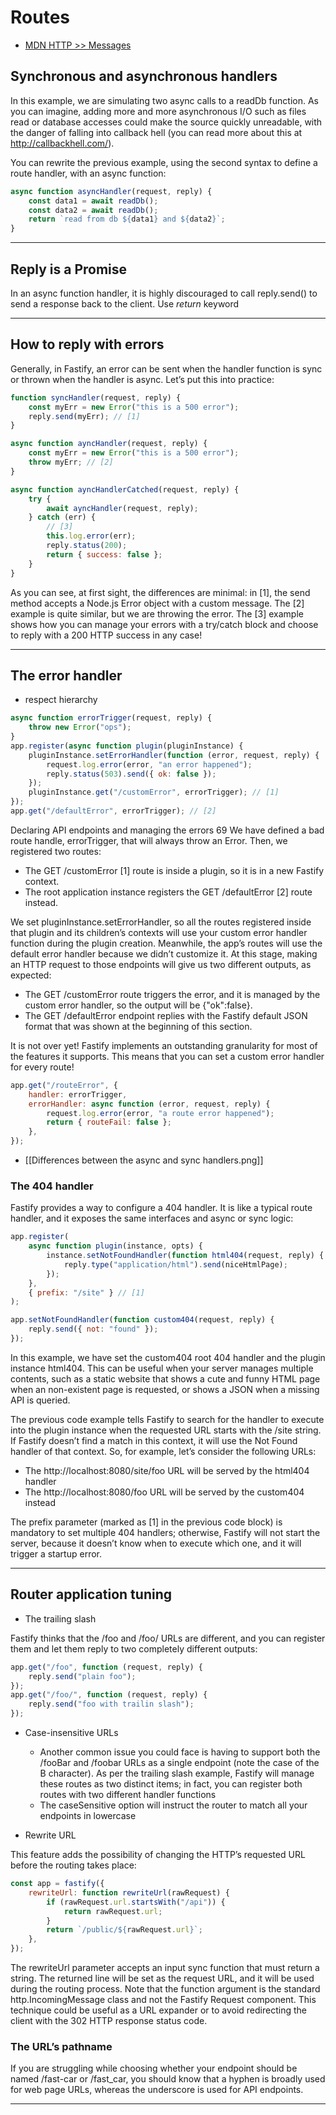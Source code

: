 # Routes

- [MDN HTTP >> Messages](https://developer.mozilla.org/en-US/docs/Web/HTTP/Messages.)

## Synchronous and asynchronous handlers

In this example, we are simulating two async calls to a readDb function. As you can imagine, adding more and more asynchronous I/O such as files read or database accesses could make the source quickly unreadable, with the danger of falling into callback hell (you can read more about this at http://callbackhell.com/).

You can rewrite the previous example, using the second syntax to define a route handler, with an async function:

```js
async function asyncHandler(request, reply) {
	const data1 = await readDb();
	const data2 = await readDb();
	return `read from db ${data1} and ${data2}`;
}
```

---

## Reply is a Promise

In an async function handler, it is highly discouraged to call reply.send() to send a response back to the client. Use _return_ keyword

---

## How to reply with errors

Generally, in Fastify, an error can be sent when the handler function is sync or thrown when the handler is async. Let’s put this into practice:

```js
function syncHandler(request, reply) {
	const myErr = new Error("this is a 500 error");
	reply.send(myErr); // [1]
}

async function ayncHandler(request, reply) {
	const myErr = new Error("this is a 500 error");
	throw myErr; // [2]
}

async function ayncHandlerCatched(request, reply) {
	try {
		await ayncHandler(request, reply);
	} catch (err) {
		// [3]
		this.log.error(err);
		reply.status(200);
		return { success: false };
	}
}
```

As you can see, at first sight, the differences are minimal: in [1], the send method accepts a Node.js Error object with a custom message. The [2] example is quite similar, but we are throwing the error. The [3] example shows how you can manage your errors with a try/catch block and choose to reply with a 200 HTTP success in any case!

---

## The error handler

- respect hierarchy

```js
async function errorTrigger(request, reply) {
	throw new Error("ops");
}
app.register(async function plugin(pluginInstance) {
	pluginInstance.setErrorHandler(function (error, request, reply) {
		request.log.error(error, "an error happened");
		reply.status(503).send({ ok: false });
	});
	pluginInstance.get("/customError", errorTrigger); // [1]
});
app.get("/defaultError", errorTrigger); // [2]
```

Declaring API endpoints and managing the errors 69 We have defined a bad route handle, errorTrigger, that will always throw an Error. Then, we registered two routes:

- The GET /customError [1] route is inside a plugin, so it is in a new Fastify context.
- The root application instance registers the GET /defaultError [2] route instead.

We set pluginInstance.setErrorHandler, so all the routes registered inside that plugin and its children’s contexts will use your custom error handler function during the plugin creation. Meanwhile, the app’s routes will use the default error handler because we didn’t customize it. At this stage, making an HTTP request to those endpoints will give us two different outputs, as expected:

- The GET /customError route triggers the error, and it is managed by the custom error handler, so the output will be {"ok":false}.
- The GET /defaultError endpoint replies with the Fastify default JSON format that was shown at the beginning of this section.

It is not over yet! Fastify implements an outstanding granularity for most of the features it supports. This means that you can set a custom error handler for every route!

```js
app.get("/routeError", {
	handler: errorTrigger,
	errorHandler: async function (error, request, reply) {
		request.log.error(error, "a route error happened");
		return { routeFail: false };
	},
});
```

- [[Differences between the async and sync handlers.png]]

### The 404 handler

Fastify provides a way to configure a 404 handler. It is like a typical route handler, and it exposes the same interfaces and async or sync logic:

```js
app.register(
	async function plugin(instance, opts) {
		instance.setNotFoundHandler(function html404(request, reply) {
			reply.type("application/html").send(niceHtmlPage);
		});
	},
	{ prefix: "/site" } // [1]
);

app.setNotFoundHandler(function custom404(request, reply) {
	reply.send({ not: "found" });
});
```

In this example, we have set the custom404 root 404 handler and the plugin instance html404. This can be useful when your server manages multiple contents, such as a static website that shows a cute and funny HTML page when an non-existent page is requested, or shows a JSON when a missing API is queried.

The previous code example tells Fastify to search for the handler to execute into the plugin instance when the requested URL starts with the /site string. If Fastify doesn’t find a match in this context, it will use the Not Found handler of that context. So, for example, let’s consider the following URLs:

- The http://localhost:8080/site/foo URL will be served by the html404 handler
- The http://localhost:8080/foo URL will be served by the custom404 instead

The prefix parameter (marked as [1] in the previous code block) is mandatory to set multiple 404 handlers; otherwise, Fastify will not start the server, because it doesn’t know when to execute which one, and it will trigger a startup error.

---

## Router application tuning

- The trailing slash

Fastify thinks that the /foo and /foo/ URLs are different, and you can register them and let them reply to two completely different outputs:

```js
app.get("/foo", function (request, reply) {
	reply.send("plain foo");
});
app.get("/foo/", function (request, reply) {
	reply.send("foo with trailin slash");
});
```

- Case-insensitive URLs

  - Another common issue you could face is having to support both the /fooBar and /foobar URLs as a single endpoint (note the case of the B character). As per the trailing slash example, Fastify will manage these routes as two distinct items; in fact, you can register both routes with two different handler functions
  - The caseSensitive option will instruct the router to match all your endpoints in lowercase

- Rewrite URL

This feature adds the possibility of changing the HTTP’s requested URL before the routing takes place:

```js
const app = fastify({
	rewriteUrl: function rewriteUrl(rawRequest) {
		if (rawRequest.url.startsWith("/api")) {
			return rawRequest.url;
		}
		return `/public/${rawRequest.url}`;
	},
});
```

The rewriteUrl parameter accepts an input sync function that must return a string. The returned line will be set as the request URL, and it will be used during the routing process. Note that the function argument is the standard http.IncomingMessage class and not the Fastify Request component.
This technique could be useful as a URL expander or to avoid redirecting the client with the 302 HTTP response status code.

### The URL’s pathname

If you are struggling while choosing whether your endpoint should be named /fast-car or /fast_car, you should know that a hyphen is broadly used for web page URLs, whereas the underscore is used for API endpoints.

---


